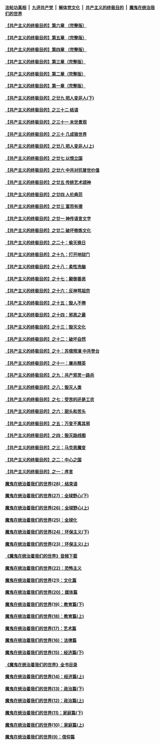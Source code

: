 ####  [法轮功真相](../../../../basic/blob/master/README.md?t=11220339) &nbsp;|&nbsp; [九评共产党](../../../../9ping.md/blob/master/README.md?t=11220339) &nbsp;|&nbsp; [解体党文化](../../../../jtdwh.md/blob/master/README.md?t=11220339)  &nbsp;|&nbsp; [共产主义的终极目的](../../../../gczydzjmd.md/blob/master/README.md?t=11220339) &nbsp;|&nbsp; [魔鬼在统治我们的世界](../../../../mgztzwmdsj.md/blob/master/README.md?t=11220339) 

#### [【共产主义的终极目的】第六章 （完整版）](../pages/nsc422/n11428913.md?t=11220339) 

#### [【共产主义的终极目的】第五章 （完整版）](../pages/nsc422/n11428912.md?t=11220339) 

#### [【共产主义的终极目的】第四章 （完整版）](../pages/nsc422/n11428907.md?t=11220339) 

#### [【共产主义的终极目的】第三章（完整版）](../pages/nsc422/n11428848.md?t=11220339) 

#### [【共产主义的终极目的】第二章（完整版）](../pages/nsc422/n11428831.md?t=11220339) 

#### [【共产主义的终极目的】第一章（完整版）](../pages/nsc422/n11417651.md?t=11220339) 

#### [【共产主义的终极目的】之廿九 把人变非人(下)](../pages/nsc422/n11344140.md?t=11220339) 

#### [【共产主义的终极目的】之三十二 结语](../pages/nsc422/n11360535.md?t=11220339) 

#### [【共产主义的终极目的】之三十一 末世景观](../pages/nsc422/n11351129.md?t=11220339) 

#### [【共产主义的终极目的】之三十 几成狼世界](../pages/nsc422/n11348280.md?t=11220339) 

#### [【共产主义的终极目的】之廿八 把人变非人(上)](../pages/nsc422/n11340492.md?t=11220339) 

#### [【共产主义的终极目的】之廿七 以恨立国](../pages/nsc422/n11336944.md?t=11220339) 

#### [【共产主义的终极目的】之廿六 中共对抗普世价值](../pages/nsc422/n11324785.md?t=11220339) 

#### [【共产主义的终极目的】之廿五 传统艺术颂神](../pages/nsc422/n11296396.md?t=11220339) 

#### [【共产主义的终极目的】之廿四 人伦典范](../pages/nsc422/n11296397.md?t=11220339) 

#### [【共产主义的终极目的】之廿三 富而有德](../pages/nsc422/n11283598.md?t=11220339) 

#### [【共产主义的终极目的】之廿一 神传语言文字](../pages/nsc422/n11263265.md?t=11220339) 

#### [【共产主义的终极目的】之廿二 破坏修炼文化](../pages/nsc422/n11245728.md?t=11220339) 

#### [【共产主义的终极目的】之二十：偷天换日](../pages/nsc422/n11238846.md?t=11220339) 

#### [【共产主义的终极目的】之十九：打开地狱门](../pages/nsc422/n11206376.md?t=11220339) 

#### [【共产主义的终极目的】之十八：柔性洗脑](../pages/nsc422/n11199994.md?t=11220339) 

#### [【共产主义的终极目的】之十七：颠倒善恶](../pages/nsc422/n11179782.md?t=11220339) 

#### [【共产主义的终极目的】之十六：反神骂祖宗](../pages/nsc422/n11166798.md?t=11220339) 

#### [【共产主义的终极目的】之十五：毁人不倦](../pages/nsc422/n11166792.md?t=11220339) 

#### [【共产主义的终极目的】之十四：邪恶之最](../pages/nsc422/n11150249.md?t=11220339) 

#### [【共产主义的终极目的】之十三：毁灭文化](../pages/nsc422/n11135227.md?t=11220339) 

#### [【共产主义的终极目的】之十二：破坏自然](../pages/nsc422/n11135214.md?t=11220339) 

#### [【共产主义的终极目的】之十：苏俄预演 中共登台](../pages/nsc422/n11118424.md?t=11220339) 

#### [【共产主义的终极目的】之十一：屠杀精英](../pages/nsc422/n11118442.md?t=11220339) 

#### [【共产主义的终极目的】之九：共产邪灵一路杀](../pages/nsc422/n11114139.md?t=11220339) 

#### [【共产主义的终极目的】之八：毁灭人类](../pages/nsc422/n11108503.md?t=11220339) 

#### [【共产主义的终极目的】之七：受苦的还是工农](../pages/nsc422/n11101809.md?t=11220339) 

#### [【共产主义的终极目的】之六：甜头和苦头](../pages/nsc422/n11096971.md?t=11220339) 

#### [【共产主义的终极目的】之五：万变不离其邪](../pages/nsc422/n11091285.md?t=11220339) 

#### [【共产主义的终极目的】之四：毁灭路线图](../pages/nsc422/n11086284.md?t=11220339) 

#### [【共产主义的终极目的】之三：马克思魔变](../pages/nsc422/n11061941.md?t=11220339) 

#### [【共产主义的终极目的】之二：中心之国](../pages/nsc422/n11047728.md?t=11220339) 

#### [【共产主义的终极目的】之一：序言](../pages/nsc422/n11086077.md?t=11220339) 

#### [魔鬼在统治着我们的世界(28)：结束语](../pages/nsc422/n10936246.md?t=11220339) 

#### [魔鬼在统治着我们的世界(27)：全球野心(下)](../pages/nsc422/n10928319.md?t=11220339) 

#### [魔鬼在统治着我们的世界(26)：全球野心(上)](../pages/nsc422/n10900318.md?t=11220339) 

#### [魔鬼在统治着我们的世界(25)：全球化](../pages/nsc422/n10788205.md?t=11220339) 

#### [魔鬼在统治着我们的世界(24)：环保主义(下)](../pages/nsc422/n10695307.md?t=11220339) 

#### [魔鬼在统治着我们的世界(23)：环保主义(上)](../pages/nsc422/n10688613.md?t=11220339) 

#### [《魔鬼在统治着我们的世界》音频下载](../pages/nsc422/n10635553.md?t=11220339) 

#### [魔鬼在统治着我们的世界(22)：恐怖主义](../pages/nsc422/n10614727.md?t=11220339) 

#### [魔鬼在统治着我们的世界(21)：文化篇](../pages/nsc422/n10597706.md?t=11220339) 

#### [魔鬼在统治着我们的世界(20)：媒体篇](../pages/nsc422/n10586579.md?t=11220339) 

#### [魔鬼在统治着我们的世界(19)：教育篇(下)](../pages/nsc422/n10564808.md?t=11220339) 

#### [魔鬼在统治着我们的世界(18)：教育篇(上)](../pages/nsc422/n10526970.md?t=11220339) 

#### [魔鬼在统治着我们的世界(17)：艺术篇](../pages/nsc422/n10499093.md?t=11220339) 

#### [魔鬼在统治着我们的世界(16)：法律篇](../pages/nsc422/n10485969.md?t=11220339) 

#### [魔鬼在统治着我们的世界(15)：经济篇(下)](../pages/nsc422/n10469975.md?t=11220339) 

#### [《魔鬼在统治着我们的世界》全书目录](../pages/nsc422/n10464261.md?t=11220339) 

#### [魔鬼在统治着我们的世界(14)：经济篇(上)](../pages/nsc422/n10457370.md?t=11220339) 

#### [魔鬼在统治着我们的世界(13)：政治篇(下)](../pages/nsc422/n10448270.md?t=11220339) 

#### [魔鬼在统治着我们的世界(12)：政治篇(上)](../pages/nsc422/n10444576.md?t=11220339) 

#### [魔鬼在统治着我们的世界(11)：家庭篇(下)](../pages/nsc422/n10440961.md?t=11220339) 

#### [魔鬼在统治着我们的世界(10)：家庭篇(上)](../pages/nsc422/n10435448.md?t=11220339) 

#### [魔鬼在统治着我们的世界(9)：信仰篇](../pages/nsc422/n10432159.md?t=11220339) 

